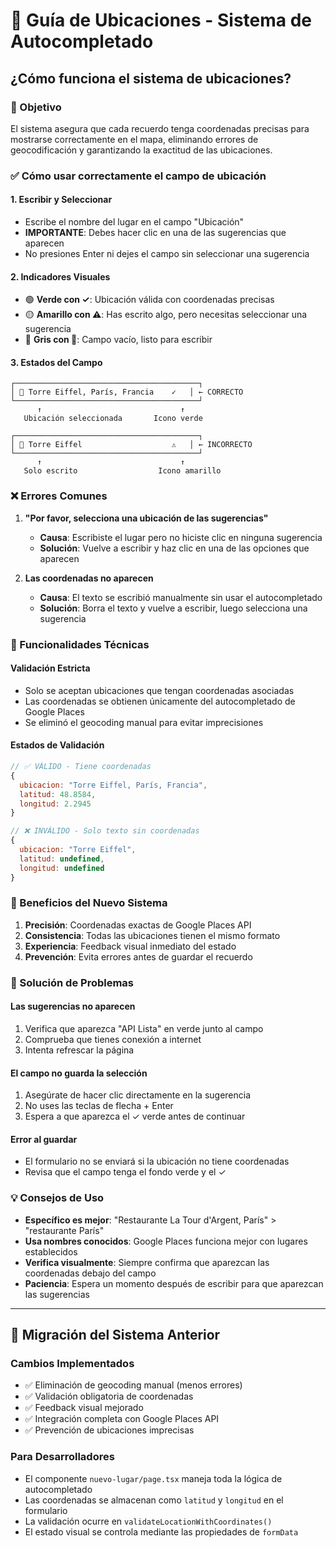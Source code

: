 # 📍 Guía de Ubicaciones - Sistema de Autocompletado

## ¿Cómo funciona el sistema de ubicaciones?

### 🎯 Objetivo
El sistema asegura que cada recuerdo tenga coordenadas precisas para mostrarse correctamente en el mapa, eliminando errores de geocodificación y garantizando la exactitud de las ubicaciones.

### ✅ Cómo usar correctamente el campo de ubicación

#### 1. **Escribir y Seleccionar**
- Escribe el nombre del lugar en el campo "Ubicación"
- **IMPORTANTE**: Debes hacer clic en una de las sugerencias que aparecen
- No presiones Enter ni dejes el campo sin seleccionar una sugerencia

#### 2. **Indicadores Visuales**
- 🟢 **Verde con ✓**: Ubicación válida con coordenadas precisas
- 🟡 **Amarillo con ⚠**: Has escrito algo, pero necesitas seleccionar una sugerencia
- 🔵 **Gris con 📍**: Campo vacío, listo para escribir

#### 3. **Estados del Campo**
```
┌─────────────────────────────────────────┐
│ 📍 Torre Eiffel, París, Francia    ✓   │ ← CORRECTO
└─────────────────────────────────────────┘
      ↑                               ↑
   Ubicación seleccionada       Icono verde

┌─────────────────────────────────────────┐
│ 📍 Torre Eiffel                    ⚠   │ ← INCORRECTO
└─────────────────────────────────────────┘
      ↑                               ↑
   Solo escrito                  Icono amarillo
```

### ❌ Errores Comunes

1. **"Por favor, selecciona una ubicación de las sugerencias"**
   - **Causa**: Escribiste el lugar pero no hiciste clic en ninguna sugerencia
   - **Solución**: Vuelve a escribir y haz clic en una de las opciones que aparecen

2. **Las coordenadas no aparecen**
   - **Causa**: El texto se escribió manualmente sin usar el autocompletado
   - **Solución**: Borra el texto y vuelve a escribir, luego selecciona una sugerencia

### 🔧 Funcionalidades Técnicas

#### **Validación Estricta**
- Solo se aceptan ubicaciones que tengan coordenadas asociadas
- Las coordenadas se obtienen únicamente del autocompletado de Google Places
- Se eliminó el geocoding manual para evitar imprecisiones

#### **Estados de Validación**
```javascript
// ✅ VÁLIDO - Tiene coordenadas
{
  ubicacion: "Torre Eiffel, París, Francia",
  latitud: 48.8584,
  longitud: 2.2945
}

// ❌ INVÁLIDO - Solo texto sin coordenadas
{
  ubicacion: "Torre Eiffel",
  latitud: undefined,
  longitud: undefined
}
```

### 🚀 Beneficios del Nuevo Sistema

1. **Precisión**: Coordenadas exactas de Google Places API
2. **Consistencia**: Todas las ubicaciones tienen el mismo formato
3. **Experiencia**: Feedback visual inmediato del estado
4. **Prevención**: Evita errores antes de guardar el recuerdo

### 🐛 Solución de Problemas

#### **Las sugerencias no aparecen**
1. Verifica que aparezca "API Lista" en verde junto al campo
2. Comprueba que tienes conexión a internet
3. Intenta refrescar la página

#### **El campo no guarda la selección**
1. Asegúrate de hacer clic directamente en la sugerencia
2. No uses las teclas de flecha + Enter
3. Espera a que aparezca el ✓ verde antes de continuar

#### **Error al guardar**
- El formulario no se enviará si la ubicación no tiene coordenadas
- Revisa que el campo tenga el fondo verde y el ✓

### 💡 Consejos de Uso

- **Específico es mejor**: "Restaurante La Tour d'Argent, París" > "restaurante París"
- **Usa nombres conocidos**: Google Places funciona mejor con lugares establecidos
- **Verifica visualmente**: Siempre confirma que aparezcan las coordenadas debajo del campo
- **Paciencia**: Espera un momento después de escribir para que aparezcan las sugerencias

---

## 🔄 Migración del Sistema Anterior

### Cambios Implementados
- ✅ Eliminación de geocoding manual (menos errores)
- ✅ Validación obligatoria de coordenadas
- ✅ Feedback visual mejorado
- ✅ Integración completa con Google Places API
- ✅ Prevención de ubicaciones imprecisas

### Para Desarrolladores
- El componente `nuevo-lugar/page.tsx` maneja toda la lógica de autocompletado
- Las coordenadas se almacenan como `latitud` y `longitud` en el formulario
- La validación ocurre en `validateLocationWithCoordinates()`
- El estado visual se controla mediante las propiedades de `formData`
